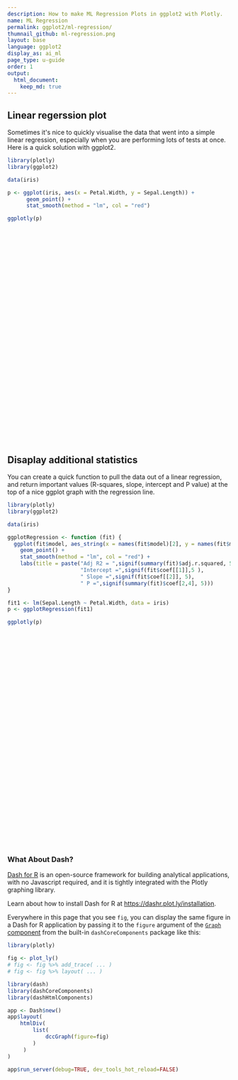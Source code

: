 ```yaml
---
description: How to make ML Regression Plots in ggplot2 with Plotly.
name: ML Regression
permalink: ggplot2/ml-regression/
thumnail_github: ml-regression.png
layout: base
language: ggplot2
display_as: ai_ml
page_type: u-guide
order: 1
output:
  html_document:
    keep_md: true
---
```




## Linear regerssion plot

Sometimes it's nice to quickly visualise the data that went into a simple linear regression, especially when you are performing lots of tests at once. Here is a quick solution with ggplot2.


```r
library(plotly)
library(ggplot2)

data(iris)

p <- ggplot(iris, aes(x = Petal.Width, y = Sepal.Length)) + 
      geom_point() +
      stat_smooth(method = "lm", col = "red")

ggplotly(p)
```

<div id="htmlwidget-eea3b0e902e9437c5df5" style="width:672px;height:480px;" class="plotly html-widget"></div>
<script type="application/json" data-for="htmlwidget-eea3b0e902e9437c5df5">{"x":{"data":[{"x":[0.2,0.2,0.2,0.2,0.2,0.4,0.3,0.2,0.2,0.1,0.2,0.2,0.1,0.1,0.2,0.4,0.4,0.3,0.3,0.3,0.2,0.4,0.2,0.5,0.2,0.2,0.4,0.2,0.2,0.2,0.2,0.4,0.1,0.2,0.2,0.2,0.2,0.1,0.2,0.2,0.3,0.3,0.2,0.6,0.4,0.3,0.2,0.2,0.2,0.2,1.4,1.5,1.5,1.3,1.5,1.3,1.6,1,1.3,1.4,1,1.5,1,1.4,1.3,1.4,1.5,1,1.5,1.1,1.8,1.3,1.5,1.2,1.3,1.4,1.4,1.7,1.5,1,1.1,1,1.2,1.6,1.5,1.6,1.5,1.3,1.3,1.3,1.2,1.4,1.2,1,1.3,1.2,1.3,1.3,1.1,1.3,2.5,1.9,2.1,1.8,2.2,2.1,1.7,1.8,1.8,2.5,2,1.9,2.1,2,2.4,2.3,1.8,2.2,2.3,1.5,2.3,2,2,1.8,2.1,1.8,1.8,1.8,2.1,1.6,1.9,2,2.2,1.5,1.4,2.3,2.4,1.8,1.8,2.1,2.4,2.3,1.9,2.3,2.5,2.3,1.9,2,2.3,1.8],"y":[5.1,4.9,4.7,4.6,5,5.4,4.6,5,4.4,4.9,5.4,4.8,4.8,4.3,5.8,5.7,5.4,5.1,5.7,5.1,5.4,5.1,4.6,5.1,4.8,5,5,5.2,5.2,4.7,4.8,5.4,5.2,5.5,4.9,5,5.5,4.9,4.4,5.1,5,4.5,4.4,5,5.1,4.8,5.1,4.6,5.3,5,7,6.4,6.9,5.5,6.5,5.7,6.3,4.9,6.6,5.2,5,5.9,6,6.1,5.6,6.7,5.6,5.8,6.2,5.6,5.9,6.1,6.3,6.1,6.4,6.6,6.8,6.7,6,5.7,5.5,5.5,5.8,6,5.4,6,6.7,6.3,5.6,5.5,5.5,6.1,5.8,5,5.6,5.7,5.7,6.2,5.1,5.7,6.3,5.8,7.1,6.3,6.5,7.6,4.9,7.3,6.7,7.2,6.5,6.4,6.8,5.7,5.8,6.4,6.5,7.7,7.7,6,6.9,5.6,7.7,6.3,6.7,7.2,6.2,6.1,6.4,7.2,7.4,7.9,6.4,6.3,6.1,7.7,6.3,6.4,6,6.9,6.7,6.9,5.8,6.8,6.7,6.7,6.3,6.5,6.2,5.9],"text":["Petal.Width: 0.2<br />Sepal.Length: 5.1","Petal.Width: 0.2<br />Sepal.Length: 4.9","Petal.Width: 0.2<br />Sepal.Length: 4.7","Petal.Width: 0.2<br />Sepal.Length: 4.6","Petal.Width: 0.2<br />Sepal.Length: 5.0","Petal.Width: 0.4<br />Sepal.Length: 5.4","Petal.Width: 0.3<br />Sepal.Length: 4.6","Petal.Width: 0.2<br />Sepal.Length: 5.0","Petal.Width: 0.2<br />Sepal.Length: 4.4","Petal.Width: 0.1<br />Sepal.Length: 4.9","Petal.Width: 0.2<br />Sepal.Length: 5.4","Petal.Width: 0.2<br />Sepal.Length: 4.8","Petal.Width: 0.1<br />Sepal.Length: 4.8","Petal.Width: 0.1<br />Sepal.Length: 4.3","Petal.Width: 0.2<br />Sepal.Length: 5.8","Petal.Width: 0.4<br />Sepal.Length: 5.7","Petal.Width: 0.4<br />Sepal.Length: 5.4","Petal.Width: 0.3<br />Sepal.Length: 5.1","Petal.Width: 0.3<br />Sepal.Length: 5.7","Petal.Width: 0.3<br />Sepal.Length: 5.1","Petal.Width: 0.2<br />Sepal.Length: 5.4","Petal.Width: 0.4<br />Sepal.Length: 5.1","Petal.Width: 0.2<br />Sepal.Length: 4.6","Petal.Width: 0.5<br />Sepal.Length: 5.1","Petal.Width: 0.2<br />Sepal.Length: 4.8","Petal.Width: 0.2<br />Sepal.Length: 5.0","Petal.Width: 0.4<br />Sepal.Length: 5.0","Petal.Width: 0.2<br />Sepal.Length: 5.2","Petal.Width: 0.2<br />Sepal.Length: 5.2","Petal.Width: 0.2<br />Sepal.Length: 4.7","Petal.Width: 0.2<br />Sepal.Length: 4.8","Petal.Width: 0.4<br />Sepal.Length: 5.4","Petal.Width: 0.1<br />Sepal.Length: 5.2","Petal.Width: 0.2<br />Sepal.Length: 5.5","Petal.Width: 0.2<br />Sepal.Length: 4.9","Petal.Width: 0.2<br />Sepal.Length: 5.0","Petal.Width: 0.2<br />Sepal.Length: 5.5","Petal.Width: 0.1<br />Sepal.Length: 4.9","Petal.Width: 0.2<br />Sepal.Length: 4.4","Petal.Width: 0.2<br />Sepal.Length: 5.1","Petal.Width: 0.3<br />Sepal.Length: 5.0","Petal.Width: 0.3<br />Sepal.Length: 4.5","Petal.Width: 0.2<br />Sepal.Length: 4.4","Petal.Width: 0.6<br />Sepal.Length: 5.0","Petal.Width: 0.4<br />Sepal.Length: 5.1","Petal.Width: 0.3<br />Sepal.Length: 4.8","Petal.Width: 0.2<br />Sepal.Length: 5.1","Petal.Width: 0.2<br />Sepal.Length: 4.6","Petal.Width: 0.2<br />Sepal.Length: 5.3","Petal.Width: 0.2<br />Sepal.Length: 5.0","Petal.Width: 1.4<br />Sepal.Length: 7.0","Petal.Width: 1.5<br />Sepal.Length: 6.4","Petal.Width: 1.5<br />Sepal.Length: 6.9","Petal.Width: 1.3<br />Sepal.Length: 5.5","Petal.Width: 1.5<br />Sepal.Length: 6.5","Petal.Width: 1.3<br />Sepal.Length: 5.7","Petal.Width: 1.6<br />Sepal.Length: 6.3","Petal.Width: 1.0<br />Sepal.Length: 4.9","Petal.Width: 1.3<br />Sepal.Length: 6.6","Petal.Width: 1.4<br />Sepal.Length: 5.2","Petal.Width: 1.0<br />Sepal.Length: 5.0","Petal.Width: 1.5<br />Sepal.Length: 5.9","Petal.Width: 1.0<br />Sepal.Length: 6.0","Petal.Width: 1.4<br />Sepal.Length: 6.1","Petal.Width: 1.3<br />Sepal.Length: 5.6","Petal.Width: 1.4<br />Sepal.Length: 6.7","Petal.Width: 1.5<br />Sepal.Length: 5.6","Petal.Width: 1.0<br />Sepal.Length: 5.8","Petal.Width: 1.5<br />Sepal.Length: 6.2","Petal.Width: 1.1<br />Sepal.Length: 5.6","Petal.Width: 1.8<br />Sepal.Length: 5.9","Petal.Width: 1.3<br />Sepal.Length: 6.1","Petal.Width: 1.5<br />Sepal.Length: 6.3","Petal.Width: 1.2<br />Sepal.Length: 6.1","Petal.Width: 1.3<br />Sepal.Length: 6.4","Petal.Width: 1.4<br />Sepal.Length: 6.6","Petal.Width: 1.4<br />Sepal.Length: 6.8","Petal.Width: 1.7<br />Sepal.Length: 6.7","Petal.Width: 1.5<br />Sepal.Length: 6.0","Petal.Width: 1.0<br />Sepal.Length: 5.7","Petal.Width: 1.1<br />Sepal.Length: 5.5","Petal.Width: 1.0<br />Sepal.Length: 5.5","Petal.Width: 1.2<br />Sepal.Length: 5.8","Petal.Width: 1.6<br />Sepal.Length: 6.0","Petal.Width: 1.5<br />Sepal.Length: 5.4","Petal.Width: 1.6<br />Sepal.Length: 6.0","Petal.Width: 1.5<br />Sepal.Length: 6.7","Petal.Width: 1.3<br />Sepal.Length: 6.3","Petal.Width: 1.3<br />Sepal.Length: 5.6","Petal.Width: 1.3<br />Sepal.Length: 5.5","Petal.Width: 1.2<br />Sepal.Length: 5.5","Petal.Width: 1.4<br />Sepal.Length: 6.1","Petal.Width: 1.2<br />Sepal.Length: 5.8","Petal.Width: 1.0<br />Sepal.Length: 5.0","Petal.Width: 1.3<br />Sepal.Length: 5.6","Petal.Width: 1.2<br />Sepal.Length: 5.7","Petal.Width: 1.3<br />Sepal.Length: 5.7","Petal.Width: 1.3<br />Sepal.Length: 6.2","Petal.Width: 1.1<br />Sepal.Length: 5.1","Petal.Width: 1.3<br />Sepal.Length: 5.7","Petal.Width: 2.5<br />Sepal.Length: 6.3","Petal.Width: 1.9<br />Sepal.Length: 5.8","Petal.Width: 2.1<br />Sepal.Length: 7.1","Petal.Width: 1.8<br />Sepal.Length: 6.3","Petal.Width: 2.2<br />Sepal.Length: 6.5","Petal.Width: 2.1<br />Sepal.Length: 7.6","Petal.Width: 1.7<br />Sepal.Length: 4.9","Petal.Width: 1.8<br />Sepal.Length: 7.3","Petal.Width: 1.8<br />Sepal.Length: 6.7","Petal.Width: 2.5<br />Sepal.Length: 7.2","Petal.Width: 2.0<br />Sepal.Length: 6.5","Petal.Width: 1.9<br />Sepal.Length: 6.4","Petal.Width: 2.1<br />Sepal.Length: 6.8","Petal.Width: 2.0<br />Sepal.Length: 5.7","Petal.Width: 2.4<br />Sepal.Length: 5.8","Petal.Width: 2.3<br />Sepal.Length: 6.4","Petal.Width: 1.8<br />Sepal.Length: 6.5","Petal.Width: 2.2<br />Sepal.Length: 7.7","Petal.Width: 2.3<br />Sepal.Length: 7.7","Petal.Width: 1.5<br />Sepal.Length: 6.0","Petal.Width: 2.3<br />Sepal.Length: 6.9","Petal.Width: 2.0<br />Sepal.Length: 5.6","Petal.Width: 2.0<br />Sepal.Length: 7.7","Petal.Width: 1.8<br />Sepal.Length: 6.3","Petal.Width: 2.1<br />Sepal.Length: 6.7","Petal.Width: 1.8<br />Sepal.Length: 7.2","Petal.Width: 1.8<br />Sepal.Length: 6.2","Petal.Width: 1.8<br />Sepal.Length: 6.1","Petal.Width: 2.1<br />Sepal.Length: 6.4","Petal.Width: 1.6<br />Sepal.Length: 7.2","Petal.Width: 1.9<br />Sepal.Length: 7.4","Petal.Width: 2.0<br />Sepal.Length: 7.9","Petal.Width: 2.2<br />Sepal.Length: 6.4","Petal.Width: 1.5<br />Sepal.Length: 6.3","Petal.Width: 1.4<br />Sepal.Length: 6.1","Petal.Width: 2.3<br />Sepal.Length: 7.7","Petal.Width: 2.4<br />Sepal.Length: 6.3","Petal.Width: 1.8<br />Sepal.Length: 6.4","Petal.Width: 1.8<br />Sepal.Length: 6.0","Petal.Width: 2.1<br />Sepal.Length: 6.9","Petal.Width: 2.4<br />Sepal.Length: 6.7","Petal.Width: 2.3<br />Sepal.Length: 6.9","Petal.Width: 1.9<br />Sepal.Length: 5.8","Petal.Width: 2.3<br />Sepal.Length: 6.8","Petal.Width: 2.5<br />Sepal.Length: 6.7","Petal.Width: 2.3<br />Sepal.Length: 6.7","Petal.Width: 1.9<br />Sepal.Length: 6.3","Petal.Width: 2.0<br />Sepal.Length: 6.5","Petal.Width: 2.3<br />Sepal.Length: 6.2","Petal.Width: 1.8<br />Sepal.Length: 5.9"],"type":"scatter","mode":"markers","marker":{"autocolorscale":false,"color":"rgba(0,0,0,1)","opacity":1,"size":5.66929133858268,"symbol":"circle","line":{"width":1.88976377952756,"color":"rgba(0,0,0,1)"}},"hoveron":"points","showlegend":false,"xaxis":"x","yaxis":"y","hoverinfo":"text","frame":null},{"x":[0.1,0.130379746835443,0.160759493670886,0.191139240506329,0.221518987341772,0.251898734177215,0.282278481012658,0.312658227848101,0.343037974683544,0.373417721518987,0.40379746835443,0.434177215189873,0.464556962025316,0.494936708860759,0.525316455696203,0.555696202531646,0.586075949367089,0.616455696202532,0.646835443037975,0.677215189873418,0.707594936708861,0.737974683544304,0.768354430379747,0.79873417721519,0.829113924050633,0.859493670886076,0.889873417721519,0.920253164556962,0.950632911392405,0.981012658227848,1.01139240506329,1.04177215189873,1.07215189873418,1.10253164556962,1.13291139240506,1.16329113924051,1.19367088607595,1.22405063291139,1.25443037974684,1.28481012658228,1.31518987341772,1.34556962025316,1.37594936708861,1.40632911392405,1.43670886075949,1.46708860759494,1.49746835443038,1.52784810126582,1.55822784810127,1.58860759493671,1.61898734177215,1.6493670886076,1.67974683544304,1.71012658227848,1.74050632911392,1.77088607594937,1.80126582278481,1.83164556962025,1.8620253164557,1.89240506329114,1.92278481012658,1.95316455696203,1.98354430379747,2.01392405063291,2.04430379746835,2.0746835443038,2.10506329113924,2.13544303797468,2.16582278481013,2.19620253164557,2.22658227848101,2.25696202531646,2.2873417721519,2.31772151898734,2.34810126582278,2.37848101265823,2.40886075949367,2.43924050632911,2.46962025316456,2.5],"y":[4.8664874409822,4.89348228413582,4.92047712728943,4.94747197044304,4.97446681359665,5.00146165675026,5.02845649990387,5.05545134305748,5.08244618621109,5.1094410293647,5.13643587251832,5.16343071567193,5.19042555882554,5.21742040197915,5.24441524513276,5.27141008828637,5.29840493143998,5.32539977459359,5.3523946177472,5.37938946090082,5.40638430405443,5.43337914720804,5.46037399036165,5.48736883351526,5.51436367666887,5.54135851982248,5.56835336297609,5.5953482061297,5.62234304928331,5.64933789243693,5.67633273559054,5.70332757874415,5.73032242189776,5.75731726505137,5.78431210820498,5.81130695135859,5.8383017945122,5.86529663766581,5.89229148081942,5.91928632397304,5.94628116712665,5.97327601028026,6.00027085343387,6.02726569658748,6.05426053974109,6.0812553828947,6.10825022604831,6.13524506920192,6.16223991235554,6.18923475550915,6.21622959866276,6.24322444181637,6.27021928496998,6.29721412812359,6.3242089712772,6.35120381443081,6.37819865758442,6.40519350073803,6.43218834389165,6.45918318704526,6.48617803019887,6.51317287335248,6.54016771650609,6.5671625596597,6.59415740281331,6.62115224596692,6.64814708912053,6.67514193227414,6.70213677542776,6.72913161858137,6.75612646173498,6.78312130488859,6.8101161480422,6.83711099119581,6.86410583434942,6.89110067750303,6.91809552065664,6.94509036381026,6.97208520696387,6.99908005011748],"text":["Petal.Width: 0.1000000<br />Sepal.Length: 4.866487","Petal.Width: 0.1303797<br />Sepal.Length: 4.893482","Petal.Width: 0.1607595<br />Sepal.Length: 4.920477","Petal.Width: 0.1911392<br />Sepal.Length: 4.947472","Petal.Width: 0.2215190<br />Sepal.Length: 4.974467","Petal.Width: 0.2518987<br />Sepal.Length: 5.001462","Petal.Width: 0.2822785<br />Sepal.Length: 5.028456","Petal.Width: 0.3126582<br />Sepal.Length: 5.055451","Petal.Width: 0.3430380<br />Sepal.Length: 5.082446","Petal.Width: 0.3734177<br />Sepal.Length: 5.109441","Petal.Width: 0.4037975<br />Sepal.Length: 5.136436","Petal.Width: 0.4341772<br />Sepal.Length: 5.163431","Petal.Width: 0.4645570<br />Sepal.Length: 5.190426","Petal.Width: 0.4949367<br />Sepal.Length: 5.217420","Petal.Width: 0.5253165<br />Sepal.Length: 5.244415","Petal.Width: 0.5556962<br />Sepal.Length: 5.271410","Petal.Width: 0.5860759<br />Sepal.Length: 5.298405","Petal.Width: 0.6164557<br />Sepal.Length: 5.325400","Petal.Width: 0.6468354<br />Sepal.Length: 5.352395","Petal.Width: 0.6772152<br />Sepal.Length: 5.379389","Petal.Width: 0.7075949<br />Sepal.Length: 5.406384","Petal.Width: 0.7379747<br />Sepal.Length: 5.433379","Petal.Width: 0.7683544<br />Sepal.Length: 5.460374","Petal.Width: 0.7987342<br />Sepal.Length: 5.487369","Petal.Width: 0.8291139<br />Sepal.Length: 5.514364","Petal.Width: 0.8594937<br />Sepal.Length: 5.541359","Petal.Width: 0.8898734<br />Sepal.Length: 5.568353","Petal.Width: 0.9202532<br />Sepal.Length: 5.595348","Petal.Width: 0.9506329<br />Sepal.Length: 5.622343","Petal.Width: 0.9810127<br />Sepal.Length: 5.649338","Petal.Width: 1.0113924<br />Sepal.Length: 5.676333","Petal.Width: 1.0417722<br />Sepal.Length: 5.703328","Petal.Width: 1.0721519<br />Sepal.Length: 5.730322","Petal.Width: 1.1025316<br />Sepal.Length: 5.757317","Petal.Width: 1.1329114<br />Sepal.Length: 5.784312","Petal.Width: 1.1632911<br />Sepal.Length: 5.811307","Petal.Width: 1.1936709<br />Sepal.Length: 5.838302","Petal.Width: 1.2240506<br />Sepal.Length: 5.865297","Petal.Width: 1.2544304<br />Sepal.Length: 5.892291","Petal.Width: 1.2848101<br />Sepal.Length: 5.919286","Petal.Width: 1.3151899<br />Sepal.Length: 5.946281","Petal.Width: 1.3455696<br />Sepal.Length: 5.973276","Petal.Width: 1.3759494<br />Sepal.Length: 6.000271","Petal.Width: 1.4063291<br />Sepal.Length: 6.027266","Petal.Width: 1.4367089<br />Sepal.Length: 6.054261","Petal.Width: 1.4670886<br />Sepal.Length: 6.081255","Petal.Width: 1.4974684<br />Sepal.Length: 6.108250","Petal.Width: 1.5278481<br />Sepal.Length: 6.135245","Petal.Width: 1.5582278<br />Sepal.Length: 6.162240","Petal.Width: 1.5886076<br />Sepal.Length: 6.189235","Petal.Width: 1.6189873<br />Sepal.Length: 6.216230","Petal.Width: 1.6493671<br />Sepal.Length: 6.243224","Petal.Width: 1.6797468<br />Sepal.Length: 6.270219","Petal.Width: 1.7101266<br />Sepal.Length: 6.297214","Petal.Width: 1.7405063<br />Sepal.Length: 6.324209","Petal.Width: 1.7708861<br />Sepal.Length: 6.351204","Petal.Width: 1.8012658<br />Sepal.Length: 6.378199","Petal.Width: 1.8316456<br />Sepal.Length: 6.405194","Petal.Width: 1.8620253<br />Sepal.Length: 6.432188","Petal.Width: 1.8924051<br />Sepal.Length: 6.459183","Petal.Width: 1.9227848<br />Sepal.Length: 6.486178","Petal.Width: 1.9531646<br />Sepal.Length: 6.513173","Petal.Width: 1.9835443<br />Sepal.Length: 6.540168","Petal.Width: 2.0139241<br />Sepal.Length: 6.567163","Petal.Width: 2.0443038<br />Sepal.Length: 6.594157","Petal.Width: 2.0746835<br />Sepal.Length: 6.621152","Petal.Width: 2.1050633<br />Sepal.Length: 6.648147","Petal.Width: 2.1354430<br />Sepal.Length: 6.675142","Petal.Width: 2.1658228<br />Sepal.Length: 6.702137","Petal.Width: 2.1962025<br />Sepal.Length: 6.729132","Petal.Width: 2.2265823<br />Sepal.Length: 6.756126","Petal.Width: 2.2569620<br />Sepal.Length: 6.783121","Petal.Width: 2.2873418<br />Sepal.Length: 6.810116","Petal.Width: 2.3177215<br />Sepal.Length: 6.837111","Petal.Width: 2.3481013<br />Sepal.Length: 6.864106","Petal.Width: 2.3784810<br />Sepal.Length: 6.891101","Petal.Width: 2.4088608<br />Sepal.Length: 6.918096","Petal.Width: 2.4392405<br />Sepal.Length: 6.945090","Petal.Width: 2.4696203<br />Sepal.Length: 6.972085","Petal.Width: 2.5000000<br />Sepal.Length: 6.999080"],"type":"scatter","mode":"lines","name":"fitted values","line":{"width":3.77952755905512,"color":"rgba(255,0,0,1)","dash":"solid"},"hoveron":"points","showlegend":false,"xaxis":"x","yaxis":"y","hoverinfo":"text","frame":null},{"x":[0.1,0.130379746835443,0.160759493670886,0.191139240506329,0.221518987341772,0.251898734177215,0.282278481012658,0.312658227848101,0.343037974683544,0.373417721518987,0.40379746835443,0.434177215189873,0.464556962025316,0.494936708860759,0.525316455696203,0.555696202531646,0.586075949367089,0.616455696202532,0.646835443037975,0.677215189873418,0.707594936708861,0.737974683544304,0.768354430379747,0.79873417721519,0.829113924050633,0.859493670886076,0.889873417721519,0.920253164556962,0.950632911392405,0.981012658227848,1.01139240506329,1.04177215189873,1.07215189873418,1.10253164556962,1.13291139240506,1.16329113924051,1.19367088607595,1.22405063291139,1.25443037974684,1.28481012658228,1.31518987341772,1.34556962025316,1.37594936708861,1.40632911392405,1.43670886075949,1.46708860759494,1.49746835443038,1.52784810126582,1.55822784810127,1.58860759493671,1.61898734177215,1.6493670886076,1.67974683544304,1.71012658227848,1.74050632911392,1.77088607594937,1.80126582278481,1.83164556962025,1.8620253164557,1.89240506329114,1.92278481012658,1.95316455696203,1.98354430379747,2.01392405063291,2.04430379746835,2.0746835443038,2.10506329113924,2.13544303797468,2.16582278481013,2.19620253164557,2.22658227848101,2.25696202531646,2.2873417721519,2.31772151898734,2.34810126582278,2.37848101265823,2.40886075949367,2.43924050632911,2.46962025316456,2.5,2.5,2.5,2.46962025316456,2.43924050632911,2.40886075949367,2.37848101265823,2.34810126582278,2.31772151898734,2.2873417721519,2.25696202531646,2.22658227848101,2.19620253164557,2.16582278481013,2.13544303797468,2.10506329113924,2.0746835443038,2.04430379746835,2.01392405063291,1.98354430379747,1.95316455696203,1.92278481012658,1.89240506329114,1.8620253164557,1.83164556962025,1.80126582278481,1.77088607594937,1.74050632911392,1.71012658227848,1.67974683544304,1.6493670886076,1.61898734177215,1.58860759493671,1.55822784810127,1.52784810126582,1.49746835443038,1.46708860759494,1.43670886075949,1.40632911392405,1.37594936708861,1.34556962025316,1.31518987341772,1.28481012658228,1.25443037974684,1.22405063291139,1.19367088607595,1.16329113924051,1.13291139240506,1.10253164556962,1.07215189873418,1.04177215189873,1.01139240506329,0.981012658227848,0.950632911392405,0.920253164556962,0.889873417721519,0.859493670886076,0.829113924050633,0.79873417721519,0.768354430379747,0.737974683544304,0.707594936708861,0.677215189873418,0.646835443037975,0.616455696202532,0.586075949367089,0.555696202531646,0.525316455696203,0.494936708860759,0.464556962025316,0.434177215189873,0.40379746835443,0.373417721518987,0.343037974683544,0.312658227848101,0.282278481012658,0.251898734177215,0.221518987341772,0.191139240506329,0.160759493670886,0.130379746835443,0.1,0.1],"y":[4.73082686839425,4.7603474357993,4.78984401940545,4.81931521464604,4.84875952110913,4.87817533609863,4.90756094794997,4.93691452914803,4.96623412931287,4.99551766814159,5.02476292842094,5.05396754925727,5.083129019707,5.11224467303348,5.14131168186341,5.17032705456872,5.19928763325527,5.22819009379761,5.25703094841438,5.28580655132898,5.31451310809843,5.34314668921212,5.37170324855393,5.40017864727494,5.42856868353025,5.45686912838286,5.48507576796301,5.51318445168995,5.54119114602004,5.56909199279081,5.59688337081069,5.6245619589283,5.65212479844812,5.67956935248444,5.70689355971043,5.73409587999809,5.76117532968063,5.78813150459822,5.81496458968568,5.84167535457679,5.86826513546658,5.89473580421681,5.9210897263382,5.94732970997985,5.9734589483652,5.9994809582256,6.02539951670799,6.05121859900609,6.07694231862574,6.10257487179263,6.12812048708754,6.15358338098746,6.17896771962651,6.20427758678552,6.22951695787968,6.25468967953952,6.27979945426702,6.3048498295857,6.3298441910821,6.35478575874636,6.37967758605102,6.40452256125399,6.42932341046534,6.45408270207509,6.47880285219565,6.50348613082669,6.52813466849945,6.5527504632021,6.5773353874265,6.60189119521044,6.62641952907781,6.65092192680309,6.67539982794622,6.6998545801202,6.72428744496643,6.74869960382345,6.7730921630828,6.79746615923179,6.821822563588,6.8461622867336,6.8461622867336,7.15199781350136,7.12234785033973,7.09271456838872,7.06309887823049,7.03350175118262,7.00392422373242,6.97436740227142,6.94483246813818,6.91532068297409,6.88583339439214,6.85637204195229,6.82693816342901,6.79753340134619,6.76815950974161,6.73881836110715,6.70951195343097,6.68024241724431,6.65101202254684,6.62182318545097,6.59267847434672,6.56358061534416,6.53453249670119,6.50553717189037,6.47659786090183,6.44771794932211,6.41890098467472,6.39015066946166,6.36147085031345,6.33286550264527,6.30433871023797,6.27589463922567,6.24753750608533,6.21927153939776,6.19110093538863,6.16302980756381,6.13506213111698,6.10720168319511,6.07945198052953,6.05181621634371,6.02429719878671,5.99689729336928,5.96961837195317,5.94246177073341,5.91542825934378,5.8885180227191,5.86173065669953,5.8350651776183,5.8085200453474,5.78209319855999,5.75578210037038,5.72958379208304,5.70349495254659,5.67751196056945,5.65163095798918,5.6258479112621,5.60015866980749,5.57455901975557,5.54904473216936,5.52361160520395,5.49825550001042,5.47297237047265,5.44775828708003,5.42260945538958,5.3975222296247,5.37249312200402,5.34751880840211,5.32259613092482,5.29772209794407,5.27289388208658,5.24810881661569,5.22336439058782,5.19865824310932,5.17398815696694,5.14935205185777,5.12474797740189,5.10017410608417,5.07562872624004,5.0511102351734,5.02661713247233,5.00214801357016,4.73082686839425],"text":["Petal.Width: 0.1000000<br />Sepal.Length: 4.866487","Petal.Width: 0.1303797<br />Sepal.Length: 4.893482","Petal.Width: 0.1607595<br />Sepal.Length: 4.920477","Petal.Width: 0.1911392<br />Sepal.Length: 4.947472","Petal.Width: 0.2215190<br />Sepal.Length: 4.974467","Petal.Width: 0.2518987<br />Sepal.Length: 5.001462","Petal.Width: 0.2822785<br />Sepal.Length: 5.028456","Petal.Width: 0.3126582<br />Sepal.Length: 5.055451","Petal.Width: 0.3430380<br />Sepal.Length: 5.082446","Petal.Width: 0.3734177<br />Sepal.Length: 5.109441","Petal.Width: 0.4037975<br />Sepal.Length: 5.136436","Petal.Width: 0.4341772<br />Sepal.Length: 5.163431","Petal.Width: 0.4645570<br />Sepal.Length: 5.190426","Petal.Width: 0.4949367<br />Sepal.Length: 5.217420","Petal.Width: 0.5253165<br />Sepal.Length: 5.244415","Petal.Width: 0.5556962<br />Sepal.Length: 5.271410","Petal.Width: 0.5860759<br />Sepal.Length: 5.298405","Petal.Width: 0.6164557<br />Sepal.Length: 5.325400","Petal.Width: 0.6468354<br />Sepal.Length: 5.352395","Petal.Width: 0.6772152<br />Sepal.Length: 5.379389","Petal.Width: 0.7075949<br />Sepal.Length: 5.406384","Petal.Width: 0.7379747<br />Sepal.Length: 5.433379","Petal.Width: 0.7683544<br />Sepal.Length: 5.460374","Petal.Width: 0.7987342<br />Sepal.Length: 5.487369","Petal.Width: 0.8291139<br />Sepal.Length: 5.514364","Petal.Width: 0.8594937<br />Sepal.Length: 5.541359","Petal.Width: 0.8898734<br />Sepal.Length: 5.568353","Petal.Width: 0.9202532<br />Sepal.Length: 5.595348","Petal.Width: 0.9506329<br />Sepal.Length: 5.622343","Petal.Width: 0.9810127<br />Sepal.Length: 5.649338","Petal.Width: 1.0113924<br />Sepal.Length: 5.676333","Petal.Width: 1.0417722<br />Sepal.Length: 5.703328","Petal.Width: 1.0721519<br />Sepal.Length: 5.730322","Petal.Width: 1.1025316<br />Sepal.Length: 5.757317","Petal.Width: 1.1329114<br />Sepal.Length: 5.784312","Petal.Width: 1.1632911<br />Sepal.Length: 5.811307","Petal.Width: 1.1936709<br />Sepal.Length: 5.838302","Petal.Width: 1.2240506<br />Sepal.Length: 5.865297","Petal.Width: 1.2544304<br />Sepal.Length: 5.892291","Petal.Width: 1.2848101<br />Sepal.Length: 5.919286","Petal.Width: 1.3151899<br />Sepal.Length: 5.946281","Petal.Width: 1.3455696<br />Sepal.Length: 5.973276","Petal.Width: 1.3759494<br />Sepal.Length: 6.000271","Petal.Width: 1.4063291<br />Sepal.Length: 6.027266","Petal.Width: 1.4367089<br />Sepal.Length: 6.054261","Petal.Width: 1.4670886<br />Sepal.Length: 6.081255","Petal.Width: 1.4974684<br />Sepal.Length: 6.108250","Petal.Width: 1.5278481<br />Sepal.Length: 6.135245","Petal.Width: 1.5582278<br />Sepal.Length: 6.162240","Petal.Width: 1.5886076<br />Sepal.Length: 6.189235","Petal.Width: 1.6189873<br />Sepal.Length: 6.216230","Petal.Width: 1.6493671<br />Sepal.Length: 6.243224","Petal.Width: 1.6797468<br />Sepal.Length: 6.270219","Petal.Width: 1.7101266<br />Sepal.Length: 6.297214","Petal.Width: 1.7405063<br />Sepal.Length: 6.324209","Petal.Width: 1.7708861<br />Sepal.Length: 6.351204","Petal.Width: 1.8012658<br />Sepal.Length: 6.378199","Petal.Width: 1.8316456<br />Sepal.Length: 6.405194","Petal.Width: 1.8620253<br />Sepal.Length: 6.432188","Petal.Width: 1.8924051<br />Sepal.Length: 6.459183","Petal.Width: 1.9227848<br />Sepal.Length: 6.486178","Petal.Width: 1.9531646<br />Sepal.Length: 6.513173","Petal.Width: 1.9835443<br />Sepal.Length: 6.540168","Petal.Width: 2.0139241<br />Sepal.Length: 6.567163","Petal.Width: 2.0443038<br />Sepal.Length: 6.594157","Petal.Width: 2.0746835<br />Sepal.Length: 6.621152","Petal.Width: 2.1050633<br />Sepal.Length: 6.648147","Petal.Width: 2.1354430<br />Sepal.Length: 6.675142","Petal.Width: 2.1658228<br />Sepal.Length: 6.702137","Petal.Width: 2.1962025<br />Sepal.Length: 6.729132","Petal.Width: 2.2265823<br />Sepal.Length: 6.756126","Petal.Width: 2.2569620<br />Sepal.Length: 6.783121","Petal.Width: 2.2873418<br />Sepal.Length: 6.810116","Petal.Width: 2.3177215<br />Sepal.Length: 6.837111","Petal.Width: 2.3481013<br />Sepal.Length: 6.864106","Petal.Width: 2.3784810<br />Sepal.Length: 6.891101","Petal.Width: 2.4088608<br />Sepal.Length: 6.918096","Petal.Width: 2.4392405<br />Sepal.Length: 6.945090","Petal.Width: 2.4696203<br />Sepal.Length: 6.972085","Petal.Width: 2.5000000<br />Sepal.Length: 6.999080","Petal.Width: 2.5000000<br />Sepal.Length: 6.999080","Petal.Width: 2.5000000<br />Sepal.Length: 6.999080","Petal.Width: 2.4696203<br />Sepal.Length: 6.972085","Petal.Width: 2.4392405<br />Sepal.Length: 6.945090","Petal.Width: 2.4088608<br />Sepal.Length: 6.918096","Petal.Width: 2.3784810<br />Sepal.Length: 6.891101","Petal.Width: 2.3481013<br />Sepal.Length: 6.864106","Petal.Width: 2.3177215<br />Sepal.Length: 6.837111","Petal.Width: 2.2873418<br />Sepal.Length: 6.810116","Petal.Width: 2.2569620<br />Sepal.Length: 6.783121","Petal.Width: 2.2265823<br />Sepal.Length: 6.756126","Petal.Width: 2.1962025<br />Sepal.Length: 6.729132","Petal.Width: 2.1658228<br />Sepal.Length: 6.702137","Petal.Width: 2.1354430<br />Sepal.Length: 6.675142","Petal.Width: 2.1050633<br />Sepal.Length: 6.648147","Petal.Width: 2.0746835<br />Sepal.Length: 6.621152","Petal.Width: 2.0443038<br />Sepal.Length: 6.594157","Petal.Width: 2.0139241<br />Sepal.Length: 6.567163","Petal.Width: 1.9835443<br />Sepal.Length: 6.540168","Petal.Width: 1.9531646<br />Sepal.Length: 6.513173","Petal.Width: 1.9227848<br />Sepal.Length: 6.486178","Petal.Width: 1.8924051<br />Sepal.Length: 6.459183","Petal.Width: 1.8620253<br />Sepal.Length: 6.432188","Petal.Width: 1.8316456<br />Sepal.Length: 6.405194","Petal.Width: 1.8012658<br />Sepal.Length: 6.378199","Petal.Width: 1.7708861<br />Sepal.Length: 6.351204","Petal.Width: 1.7405063<br />Sepal.Length: 6.324209","Petal.Width: 1.7101266<br />Sepal.Length: 6.297214","Petal.Width: 1.6797468<br />Sepal.Length: 6.270219","Petal.Width: 1.6493671<br />Sepal.Length: 6.243224","Petal.Width: 1.6189873<br />Sepal.Length: 6.216230","Petal.Width: 1.5886076<br />Sepal.Length: 6.189235","Petal.Width: 1.5582278<br />Sepal.Length: 6.162240","Petal.Width: 1.5278481<br />Sepal.Length: 6.135245","Petal.Width: 1.4974684<br />Sepal.Length: 6.108250","Petal.Width: 1.4670886<br />Sepal.Length: 6.081255","Petal.Width: 1.4367089<br />Sepal.Length: 6.054261","Petal.Width: 1.4063291<br />Sepal.Length: 6.027266","Petal.Width: 1.3759494<br />Sepal.Length: 6.000271","Petal.Width: 1.3455696<br />Sepal.Length: 5.973276","Petal.Width: 1.3151899<br />Sepal.Length: 5.946281","Petal.Width: 1.2848101<br />Sepal.Length: 5.919286","Petal.Width: 1.2544304<br />Sepal.Length: 5.892291","Petal.Width: 1.2240506<br />Sepal.Length: 5.865297","Petal.Width: 1.1936709<br />Sepal.Length: 5.838302","Petal.Width: 1.1632911<br />Sepal.Length: 5.811307","Petal.Width: 1.1329114<br />Sepal.Length: 5.784312","Petal.Width: 1.1025316<br />Sepal.Length: 5.757317","Petal.Width: 1.0721519<br />Sepal.Length: 5.730322","Petal.Width: 1.0417722<br />Sepal.Length: 5.703328","Petal.Width: 1.0113924<br />Sepal.Length: 5.676333","Petal.Width: 0.9810127<br />Sepal.Length: 5.649338","Petal.Width: 0.9506329<br />Sepal.Length: 5.622343","Petal.Width: 0.9202532<br />Sepal.Length: 5.595348","Petal.Width: 0.8898734<br />Sepal.Length: 5.568353","Petal.Width: 0.8594937<br />Sepal.Length: 5.541359","Petal.Width: 0.8291139<br />Sepal.Length: 5.514364","Petal.Width: 0.7987342<br />Sepal.Length: 5.487369","Petal.Width: 0.7683544<br />Sepal.Length: 5.460374","Petal.Width: 0.7379747<br />Sepal.Length: 5.433379","Petal.Width: 0.7075949<br />Sepal.Length: 5.406384","Petal.Width: 0.6772152<br />Sepal.Length: 5.379389","Petal.Width: 0.6468354<br />Sepal.Length: 5.352395","Petal.Width: 0.6164557<br />Sepal.Length: 5.325400","Petal.Width: 0.5860759<br />Sepal.Length: 5.298405","Petal.Width: 0.5556962<br />Sepal.Length: 5.271410","Petal.Width: 0.5253165<br />Sepal.Length: 5.244415","Petal.Width: 0.4949367<br />Sepal.Length: 5.217420","Petal.Width: 0.4645570<br />Sepal.Length: 5.190426","Petal.Width: 0.4341772<br />Sepal.Length: 5.163431","Petal.Width: 0.4037975<br />Sepal.Length: 5.136436","Petal.Width: 0.3734177<br />Sepal.Length: 5.109441","Petal.Width: 0.3430380<br />Sepal.Length: 5.082446","Petal.Width: 0.3126582<br />Sepal.Length: 5.055451","Petal.Width: 0.2822785<br />Sepal.Length: 5.028456","Petal.Width: 0.2518987<br />Sepal.Length: 5.001462","Petal.Width: 0.2215190<br />Sepal.Length: 4.974467","Petal.Width: 0.1911392<br />Sepal.Length: 4.947472","Petal.Width: 0.1607595<br />Sepal.Length: 4.920477","Petal.Width: 0.1303797<br />Sepal.Length: 4.893482","Petal.Width: 0.1000000<br />Sepal.Length: 4.866487","Petal.Width: 0.1000000<br />Sepal.Length: 4.866487"],"type":"scatter","mode":"lines","line":{"width":3.77952755905512,"color":"rgba(255,0,0,0.4)","dash":"solid"},"fill":"toself","fillcolor":"rgba(153,153,153,0.4)","hoveron":"points","hoverinfo":"x+y","showlegend":false,"xaxis":"x","yaxis":"y","frame":null}],"layout":{"margin":{"t":26.2283105022831,"r":7.30593607305936,"b":40.1826484018265,"l":31.4155251141553},"plot_bgcolor":"rgba(235,235,235,1)","paper_bgcolor":"rgba(255,255,255,1)","font":{"color":"rgba(0,0,0,1)","family":"","size":14.6118721461187},"xaxis":{"domain":[0,1],"automargin":true,"type":"linear","autorange":false,"range":[-0.02,2.62],"tickmode":"array","ticktext":["0.0","0.5","1.0","1.5","2.0","2.5"],"tickvals":[0,0.5,1,1.5,2,2.5],"categoryorder":"array","categoryarray":["0.0","0.5","1.0","1.5","2.0","2.5"],"nticks":null,"ticks":"outside","tickcolor":"rgba(51,51,51,1)","ticklen":3.65296803652968,"tickwidth":0.66417600664176,"showticklabels":true,"tickfont":{"color":"rgba(77,77,77,1)","family":"","size":11.689497716895},"tickangle":-0,"showline":false,"linecolor":null,"linewidth":0,"showgrid":true,"gridcolor":"rgba(255,255,255,1)","gridwidth":0.66417600664176,"zeroline":false,"anchor":"y","title":{"text":"Petal.Width","font":{"color":"rgba(0,0,0,1)","family":"","size":14.6118721461187}},"hoverformat":".2f"},"yaxis":{"domain":[0,1],"automargin":true,"type":"linear","autorange":false,"range":[4.12,8.08],"tickmode":"array","ticktext":["5","6","7","8"],"tickvals":[5,6,7,8],"categoryorder":"array","categoryarray":["5","6","7","8"],"nticks":null,"ticks":"outside","tickcolor":"rgba(51,51,51,1)","ticklen":3.65296803652968,"tickwidth":0.66417600664176,"showticklabels":true,"tickfont":{"color":"rgba(77,77,77,1)","family":"","size":11.689497716895},"tickangle":-0,"showline":false,"linecolor":null,"linewidth":0,"showgrid":true,"gridcolor":"rgba(255,255,255,1)","gridwidth":0.66417600664176,"zeroline":false,"anchor":"x","title":{"text":"Sepal.Length","font":{"color":"rgba(0,0,0,1)","family":"","size":14.6118721461187}},"hoverformat":".2f"},"shapes":[{"type":"rect","fillcolor":null,"line":{"color":null,"width":0,"linetype":[]},"yref":"paper","xref":"paper","x0":0,"x1":1,"y0":0,"y1":1}],"showlegend":false,"legend":{"bgcolor":"rgba(255,255,255,1)","bordercolor":"transparent","borderwidth":1.88976377952756,"font":{"color":"rgba(0,0,0,1)","family":"","size":11.689497716895}},"hovermode":"closest","barmode":"relative"},"config":{"doubleClick":"reset","modeBarButtonsToAdd":["hoverclosest","hovercompare"],"showSendToCloud":false},"source":"A","attrs":{"3fcf1cd9c9ce":{"x":{},"y":{},"type":"scatter"},"3fcf13afc81e":{"x":{},"y":{}}},"cur_data":"3fcf1cd9c9ce","visdat":{"3fcf1cd9c9ce":["function (y) ","x"],"3fcf13afc81e":["function (y) ","x"]},"highlight":{"on":"plotly_click","persistent":false,"dynamic":false,"selectize":false,"opacityDim":0.2,"selected":{"opacity":1},"debounce":0},"shinyEvents":["plotly_hover","plotly_click","plotly_selected","plotly_relayout","plotly_brushed","plotly_brushing","plotly_clickannotation","plotly_doubleclick","plotly_deselect","plotly_afterplot","plotly_sunburstclick"],"base_url":"https://plot.ly"},"evals":[],"jsHooks":[]}</script>




## Disaplay additional statistics

You can create a quick function to pull the data out of a linear regression, and return important values (R-squares, slope, intercept and P value) at the top of a nice ggplot graph with the regression line.



```r
library(plotly)
library(ggplot2)

data(iris)

ggplotRegression <- function (fit) {
  ggplot(fit$model, aes_string(x = names(fit$model)[2], y = names(fit$model)[1])) + 
    geom_point() +
    stat_smooth(method = "lm", col = "red") +
    labs(title = paste("Adj R2 = ",signif(summary(fit)$adj.r.squared, 5),
                       "Intercept =",signif(fit$coef[[1]],5 ),
                       " Slope =",signif(fit$coef[[2]], 5),
                       " P =",signif(summary(fit)$coef[2,4], 5)))
}

fit1 <- lm(Sepal.Length ~ Petal.Width, data = iris)
p <- ggplotRegression(fit1)

ggplotly(p)
```

<div id="htmlwidget-c2123f63fa96311bbc7f" style="width:672px;height:480px;" class="plotly html-widget"></div>
<script type="application/json" data-for="htmlwidget-c2123f63fa96311bbc7f">{"x":{"data":[{"x":[0.2,0.2,0.2,0.2,0.2,0.4,0.3,0.2,0.2,0.1,0.2,0.2,0.1,0.1,0.2,0.4,0.4,0.3,0.3,0.3,0.2,0.4,0.2,0.5,0.2,0.2,0.4,0.2,0.2,0.2,0.2,0.4,0.1,0.2,0.2,0.2,0.2,0.1,0.2,0.2,0.3,0.3,0.2,0.6,0.4,0.3,0.2,0.2,0.2,0.2,1.4,1.5,1.5,1.3,1.5,1.3,1.6,1,1.3,1.4,1,1.5,1,1.4,1.3,1.4,1.5,1,1.5,1.1,1.8,1.3,1.5,1.2,1.3,1.4,1.4,1.7,1.5,1,1.1,1,1.2,1.6,1.5,1.6,1.5,1.3,1.3,1.3,1.2,1.4,1.2,1,1.3,1.2,1.3,1.3,1.1,1.3,2.5,1.9,2.1,1.8,2.2,2.1,1.7,1.8,1.8,2.5,2,1.9,2.1,2,2.4,2.3,1.8,2.2,2.3,1.5,2.3,2,2,1.8,2.1,1.8,1.8,1.8,2.1,1.6,1.9,2,2.2,1.5,1.4,2.3,2.4,1.8,1.8,2.1,2.4,2.3,1.9,2.3,2.5,2.3,1.9,2,2.3,1.8],"y":[5.1,4.9,4.7,4.6,5,5.4,4.6,5,4.4,4.9,5.4,4.8,4.8,4.3,5.8,5.7,5.4,5.1,5.7,5.1,5.4,5.1,4.6,5.1,4.8,5,5,5.2,5.2,4.7,4.8,5.4,5.2,5.5,4.9,5,5.5,4.9,4.4,5.1,5,4.5,4.4,5,5.1,4.8,5.1,4.6,5.3,5,7,6.4,6.9,5.5,6.5,5.7,6.3,4.9,6.6,5.2,5,5.9,6,6.1,5.6,6.7,5.6,5.8,6.2,5.6,5.9,6.1,6.3,6.1,6.4,6.6,6.8,6.7,6,5.7,5.5,5.5,5.8,6,5.4,6,6.7,6.3,5.6,5.5,5.5,6.1,5.8,5,5.6,5.7,5.7,6.2,5.1,5.7,6.3,5.8,7.1,6.3,6.5,7.6,4.9,7.3,6.7,7.2,6.5,6.4,6.8,5.7,5.8,6.4,6.5,7.7,7.7,6,6.9,5.6,7.7,6.3,6.7,7.2,6.2,6.1,6.4,7.2,7.4,7.9,6.4,6.3,6.1,7.7,6.3,6.4,6,6.9,6.7,6.9,5.8,6.8,6.7,6.7,6.3,6.5,6.2,5.9],"text":["Petal.Width: 0.2<br />Sepal.Length: 5.1","Petal.Width: 0.2<br />Sepal.Length: 4.9","Petal.Width: 0.2<br />Sepal.Length: 4.7","Petal.Width: 0.2<br />Sepal.Length: 4.6","Petal.Width: 0.2<br />Sepal.Length: 5.0","Petal.Width: 0.4<br />Sepal.Length: 5.4","Petal.Width: 0.3<br />Sepal.Length: 4.6","Petal.Width: 0.2<br />Sepal.Length: 5.0","Petal.Width: 0.2<br />Sepal.Length: 4.4","Petal.Width: 0.1<br />Sepal.Length: 4.9","Petal.Width: 0.2<br />Sepal.Length: 5.4","Petal.Width: 0.2<br />Sepal.Length: 4.8","Petal.Width: 0.1<br />Sepal.Length: 4.8","Petal.Width: 0.1<br />Sepal.Length: 4.3","Petal.Width: 0.2<br />Sepal.Length: 5.8","Petal.Width: 0.4<br />Sepal.Length: 5.7","Petal.Width: 0.4<br />Sepal.Length: 5.4","Petal.Width: 0.3<br />Sepal.Length: 5.1","Petal.Width: 0.3<br />Sepal.Length: 5.7","Petal.Width: 0.3<br />Sepal.Length: 5.1","Petal.Width: 0.2<br />Sepal.Length: 5.4","Petal.Width: 0.4<br />Sepal.Length: 5.1","Petal.Width: 0.2<br />Sepal.Length: 4.6","Petal.Width: 0.5<br />Sepal.Length: 5.1","Petal.Width: 0.2<br />Sepal.Length: 4.8","Petal.Width: 0.2<br />Sepal.Length: 5.0","Petal.Width: 0.4<br />Sepal.Length: 5.0","Petal.Width: 0.2<br />Sepal.Length: 5.2","Petal.Width: 0.2<br />Sepal.Length: 5.2","Petal.Width: 0.2<br />Sepal.Length: 4.7","Petal.Width: 0.2<br />Sepal.Length: 4.8","Petal.Width: 0.4<br />Sepal.Length: 5.4","Petal.Width: 0.1<br />Sepal.Length: 5.2","Petal.Width: 0.2<br />Sepal.Length: 5.5","Petal.Width: 0.2<br />Sepal.Length: 4.9","Petal.Width: 0.2<br />Sepal.Length: 5.0","Petal.Width: 0.2<br />Sepal.Length: 5.5","Petal.Width: 0.1<br />Sepal.Length: 4.9","Petal.Width: 0.2<br />Sepal.Length: 4.4","Petal.Width: 0.2<br />Sepal.Length: 5.1","Petal.Width: 0.3<br />Sepal.Length: 5.0","Petal.Width: 0.3<br />Sepal.Length: 4.5","Petal.Width: 0.2<br />Sepal.Length: 4.4","Petal.Width: 0.6<br />Sepal.Length: 5.0","Petal.Width: 0.4<br />Sepal.Length: 5.1","Petal.Width: 0.3<br />Sepal.Length: 4.8","Petal.Width: 0.2<br />Sepal.Length: 5.1","Petal.Width: 0.2<br />Sepal.Length: 4.6","Petal.Width: 0.2<br />Sepal.Length: 5.3","Petal.Width: 0.2<br />Sepal.Length: 5.0","Petal.Width: 1.4<br />Sepal.Length: 7.0","Petal.Width: 1.5<br />Sepal.Length: 6.4","Petal.Width: 1.5<br />Sepal.Length: 6.9","Petal.Width: 1.3<br />Sepal.Length: 5.5","Petal.Width: 1.5<br />Sepal.Length: 6.5","Petal.Width: 1.3<br />Sepal.Length: 5.7","Petal.Width: 1.6<br />Sepal.Length: 6.3","Petal.Width: 1.0<br />Sepal.Length: 4.9","Petal.Width: 1.3<br />Sepal.Length: 6.6","Petal.Width: 1.4<br />Sepal.Length: 5.2","Petal.Width: 1.0<br />Sepal.Length: 5.0","Petal.Width: 1.5<br />Sepal.Length: 5.9","Petal.Width: 1.0<br />Sepal.Length: 6.0","Petal.Width: 1.4<br />Sepal.Length: 6.1","Petal.Width: 1.3<br />Sepal.Length: 5.6","Petal.Width: 1.4<br />Sepal.Length: 6.7","Petal.Width: 1.5<br />Sepal.Length: 5.6","Petal.Width: 1.0<br />Sepal.Length: 5.8","Petal.Width: 1.5<br />Sepal.Length: 6.2","Petal.Width: 1.1<br />Sepal.Length: 5.6","Petal.Width: 1.8<br />Sepal.Length: 5.9","Petal.Width: 1.3<br />Sepal.Length: 6.1","Petal.Width: 1.5<br />Sepal.Length: 6.3","Petal.Width: 1.2<br />Sepal.Length: 6.1","Petal.Width: 1.3<br />Sepal.Length: 6.4","Petal.Width: 1.4<br />Sepal.Length: 6.6","Petal.Width: 1.4<br />Sepal.Length: 6.8","Petal.Width: 1.7<br />Sepal.Length: 6.7","Petal.Width: 1.5<br />Sepal.Length: 6.0","Petal.Width: 1.0<br />Sepal.Length: 5.7","Petal.Width: 1.1<br />Sepal.Length: 5.5","Petal.Width: 1.0<br />Sepal.Length: 5.5","Petal.Width: 1.2<br />Sepal.Length: 5.8","Petal.Width: 1.6<br />Sepal.Length: 6.0","Petal.Width: 1.5<br />Sepal.Length: 5.4","Petal.Width: 1.6<br />Sepal.Length: 6.0","Petal.Width: 1.5<br />Sepal.Length: 6.7","Petal.Width: 1.3<br />Sepal.Length: 6.3","Petal.Width: 1.3<br />Sepal.Length: 5.6","Petal.Width: 1.3<br />Sepal.Length: 5.5","Petal.Width: 1.2<br />Sepal.Length: 5.5","Petal.Width: 1.4<br />Sepal.Length: 6.1","Petal.Width: 1.2<br />Sepal.Length: 5.8","Petal.Width: 1.0<br />Sepal.Length: 5.0","Petal.Width: 1.3<br />Sepal.Length: 5.6","Petal.Width: 1.2<br />Sepal.Length: 5.7","Petal.Width: 1.3<br />Sepal.Length: 5.7","Petal.Width: 1.3<br />Sepal.Length: 6.2","Petal.Width: 1.1<br />Sepal.Length: 5.1","Petal.Width: 1.3<br />Sepal.Length: 5.7","Petal.Width: 2.5<br />Sepal.Length: 6.3","Petal.Width: 1.9<br />Sepal.Length: 5.8","Petal.Width: 2.1<br />Sepal.Length: 7.1","Petal.Width: 1.8<br />Sepal.Length: 6.3","Petal.Width: 2.2<br />Sepal.Length: 6.5","Petal.Width: 2.1<br />Sepal.Length: 7.6","Petal.Width: 1.7<br />Sepal.Length: 4.9","Petal.Width: 1.8<br />Sepal.Length: 7.3","Petal.Width: 1.8<br />Sepal.Length: 6.7","Petal.Width: 2.5<br />Sepal.Length: 7.2","Petal.Width: 2.0<br />Sepal.Length: 6.5","Petal.Width: 1.9<br />Sepal.Length: 6.4","Petal.Width: 2.1<br />Sepal.Length: 6.8","Petal.Width: 2.0<br />Sepal.Length: 5.7","Petal.Width: 2.4<br />Sepal.Length: 5.8","Petal.Width: 2.3<br />Sepal.Length: 6.4","Petal.Width: 1.8<br />Sepal.Length: 6.5","Petal.Width: 2.2<br />Sepal.Length: 7.7","Petal.Width: 2.3<br />Sepal.Length: 7.7","Petal.Width: 1.5<br />Sepal.Length: 6.0","Petal.Width: 2.3<br />Sepal.Length: 6.9","Petal.Width: 2.0<br />Sepal.Length: 5.6","Petal.Width: 2.0<br />Sepal.Length: 7.7","Petal.Width: 1.8<br />Sepal.Length: 6.3","Petal.Width: 2.1<br />Sepal.Length: 6.7","Petal.Width: 1.8<br />Sepal.Length: 7.2","Petal.Width: 1.8<br />Sepal.Length: 6.2","Petal.Width: 1.8<br />Sepal.Length: 6.1","Petal.Width: 2.1<br />Sepal.Length: 6.4","Petal.Width: 1.6<br />Sepal.Length: 7.2","Petal.Width: 1.9<br />Sepal.Length: 7.4","Petal.Width: 2.0<br />Sepal.Length: 7.9","Petal.Width: 2.2<br />Sepal.Length: 6.4","Petal.Width: 1.5<br />Sepal.Length: 6.3","Petal.Width: 1.4<br />Sepal.Length: 6.1","Petal.Width: 2.3<br />Sepal.Length: 7.7","Petal.Width: 2.4<br />Sepal.Length: 6.3","Petal.Width: 1.8<br />Sepal.Length: 6.4","Petal.Width: 1.8<br />Sepal.Length: 6.0","Petal.Width: 2.1<br />Sepal.Length: 6.9","Petal.Width: 2.4<br />Sepal.Length: 6.7","Petal.Width: 2.3<br />Sepal.Length: 6.9","Petal.Width: 1.9<br />Sepal.Length: 5.8","Petal.Width: 2.3<br />Sepal.Length: 6.8","Petal.Width: 2.5<br />Sepal.Length: 6.7","Petal.Width: 2.3<br />Sepal.Length: 6.7","Petal.Width: 1.9<br />Sepal.Length: 6.3","Petal.Width: 2.0<br />Sepal.Length: 6.5","Petal.Width: 2.3<br />Sepal.Length: 6.2","Petal.Width: 1.8<br />Sepal.Length: 5.9"],"type":"scatter","mode":"markers","marker":{"autocolorscale":false,"color":"rgba(0,0,0,1)","opacity":1,"size":5.66929133858268,"symbol":"circle","line":{"width":1.88976377952756,"color":"rgba(0,0,0,1)"}},"hoveron":"points","showlegend":false,"xaxis":"x","yaxis":"y","hoverinfo":"text","frame":null},{"x":[0.1,0.130379746835443,0.160759493670886,0.191139240506329,0.221518987341772,0.251898734177215,0.282278481012658,0.312658227848101,0.343037974683544,0.373417721518987,0.40379746835443,0.434177215189873,0.464556962025316,0.494936708860759,0.525316455696203,0.555696202531646,0.586075949367089,0.616455696202532,0.646835443037975,0.677215189873418,0.707594936708861,0.737974683544304,0.768354430379747,0.79873417721519,0.829113924050633,0.859493670886076,0.889873417721519,0.920253164556962,0.950632911392405,0.981012658227848,1.01139240506329,1.04177215189873,1.07215189873418,1.10253164556962,1.13291139240506,1.16329113924051,1.19367088607595,1.22405063291139,1.25443037974684,1.28481012658228,1.31518987341772,1.34556962025316,1.37594936708861,1.40632911392405,1.43670886075949,1.46708860759494,1.49746835443038,1.52784810126582,1.55822784810127,1.58860759493671,1.61898734177215,1.6493670886076,1.67974683544304,1.71012658227848,1.74050632911392,1.77088607594937,1.80126582278481,1.83164556962025,1.8620253164557,1.89240506329114,1.92278481012658,1.95316455696203,1.98354430379747,2.01392405063291,2.04430379746835,2.0746835443038,2.10506329113924,2.13544303797468,2.16582278481013,2.19620253164557,2.22658227848101,2.25696202531646,2.2873417721519,2.31772151898734,2.34810126582278,2.37848101265823,2.40886075949367,2.43924050632911,2.46962025316456,2.5],"y":[4.8664874409822,4.89348228413582,4.92047712728943,4.94747197044304,4.97446681359665,5.00146165675026,5.02845649990387,5.05545134305748,5.08244618621109,5.1094410293647,5.13643587251832,5.16343071567193,5.19042555882554,5.21742040197915,5.24441524513276,5.27141008828637,5.29840493143998,5.32539977459359,5.3523946177472,5.37938946090082,5.40638430405443,5.43337914720804,5.46037399036165,5.48736883351526,5.51436367666887,5.54135851982248,5.56835336297609,5.5953482061297,5.62234304928331,5.64933789243693,5.67633273559054,5.70332757874415,5.73032242189776,5.75731726505137,5.78431210820498,5.81130695135859,5.8383017945122,5.86529663766581,5.89229148081942,5.91928632397304,5.94628116712665,5.97327601028026,6.00027085343387,6.02726569658748,6.05426053974109,6.0812553828947,6.10825022604831,6.13524506920192,6.16223991235554,6.18923475550915,6.21622959866276,6.24322444181637,6.27021928496998,6.29721412812359,6.3242089712772,6.35120381443081,6.37819865758442,6.40519350073803,6.43218834389165,6.45918318704526,6.48617803019887,6.51317287335248,6.54016771650609,6.5671625596597,6.59415740281331,6.62115224596692,6.64814708912053,6.67514193227414,6.70213677542776,6.72913161858137,6.75612646173498,6.78312130488859,6.8101161480422,6.83711099119581,6.86410583434942,6.89110067750303,6.91809552065664,6.94509036381026,6.97208520696387,6.99908005011748],"text":["Petal.Width: 0.1000000<br />Sepal.Length: 4.866487","Petal.Width: 0.1303797<br />Sepal.Length: 4.893482","Petal.Width: 0.1607595<br />Sepal.Length: 4.920477","Petal.Width: 0.1911392<br />Sepal.Length: 4.947472","Petal.Width: 0.2215190<br />Sepal.Length: 4.974467","Petal.Width: 0.2518987<br />Sepal.Length: 5.001462","Petal.Width: 0.2822785<br />Sepal.Length: 5.028456","Petal.Width: 0.3126582<br />Sepal.Length: 5.055451","Petal.Width: 0.3430380<br />Sepal.Length: 5.082446","Petal.Width: 0.3734177<br />Sepal.Length: 5.109441","Petal.Width: 0.4037975<br />Sepal.Length: 5.136436","Petal.Width: 0.4341772<br />Sepal.Length: 5.163431","Petal.Width: 0.4645570<br />Sepal.Length: 5.190426","Petal.Width: 0.4949367<br />Sepal.Length: 5.217420","Petal.Width: 0.5253165<br />Sepal.Length: 5.244415","Petal.Width: 0.5556962<br />Sepal.Length: 5.271410","Petal.Width: 0.5860759<br />Sepal.Length: 5.298405","Petal.Width: 0.6164557<br />Sepal.Length: 5.325400","Petal.Width: 0.6468354<br />Sepal.Length: 5.352395","Petal.Width: 0.6772152<br />Sepal.Length: 5.379389","Petal.Width: 0.7075949<br />Sepal.Length: 5.406384","Petal.Width: 0.7379747<br />Sepal.Length: 5.433379","Petal.Width: 0.7683544<br />Sepal.Length: 5.460374","Petal.Width: 0.7987342<br />Sepal.Length: 5.487369","Petal.Width: 0.8291139<br />Sepal.Length: 5.514364","Petal.Width: 0.8594937<br />Sepal.Length: 5.541359","Petal.Width: 0.8898734<br />Sepal.Length: 5.568353","Petal.Width: 0.9202532<br />Sepal.Length: 5.595348","Petal.Width: 0.9506329<br />Sepal.Length: 5.622343","Petal.Width: 0.9810127<br />Sepal.Length: 5.649338","Petal.Width: 1.0113924<br />Sepal.Length: 5.676333","Petal.Width: 1.0417722<br />Sepal.Length: 5.703328","Petal.Width: 1.0721519<br />Sepal.Length: 5.730322","Petal.Width: 1.1025316<br />Sepal.Length: 5.757317","Petal.Width: 1.1329114<br />Sepal.Length: 5.784312","Petal.Width: 1.1632911<br />Sepal.Length: 5.811307","Petal.Width: 1.1936709<br />Sepal.Length: 5.838302","Petal.Width: 1.2240506<br />Sepal.Length: 5.865297","Petal.Width: 1.2544304<br />Sepal.Length: 5.892291","Petal.Width: 1.2848101<br />Sepal.Length: 5.919286","Petal.Width: 1.3151899<br />Sepal.Length: 5.946281","Petal.Width: 1.3455696<br />Sepal.Length: 5.973276","Petal.Width: 1.3759494<br />Sepal.Length: 6.000271","Petal.Width: 1.4063291<br />Sepal.Length: 6.027266","Petal.Width: 1.4367089<br />Sepal.Length: 6.054261","Petal.Width: 1.4670886<br />Sepal.Length: 6.081255","Petal.Width: 1.4974684<br />Sepal.Length: 6.108250","Petal.Width: 1.5278481<br />Sepal.Length: 6.135245","Petal.Width: 1.5582278<br />Sepal.Length: 6.162240","Petal.Width: 1.5886076<br />Sepal.Length: 6.189235","Petal.Width: 1.6189873<br />Sepal.Length: 6.216230","Petal.Width: 1.6493671<br />Sepal.Length: 6.243224","Petal.Width: 1.6797468<br />Sepal.Length: 6.270219","Petal.Width: 1.7101266<br />Sepal.Length: 6.297214","Petal.Width: 1.7405063<br />Sepal.Length: 6.324209","Petal.Width: 1.7708861<br />Sepal.Length: 6.351204","Petal.Width: 1.8012658<br />Sepal.Length: 6.378199","Petal.Width: 1.8316456<br />Sepal.Length: 6.405194","Petal.Width: 1.8620253<br />Sepal.Length: 6.432188","Petal.Width: 1.8924051<br />Sepal.Length: 6.459183","Petal.Width: 1.9227848<br />Sepal.Length: 6.486178","Petal.Width: 1.9531646<br />Sepal.Length: 6.513173","Petal.Width: 1.9835443<br />Sepal.Length: 6.540168","Petal.Width: 2.0139241<br />Sepal.Length: 6.567163","Petal.Width: 2.0443038<br />Sepal.Length: 6.594157","Petal.Width: 2.0746835<br />Sepal.Length: 6.621152","Petal.Width: 2.1050633<br />Sepal.Length: 6.648147","Petal.Width: 2.1354430<br />Sepal.Length: 6.675142","Petal.Width: 2.1658228<br />Sepal.Length: 6.702137","Petal.Width: 2.1962025<br />Sepal.Length: 6.729132","Petal.Width: 2.2265823<br />Sepal.Length: 6.756126","Petal.Width: 2.2569620<br />Sepal.Length: 6.783121","Petal.Width: 2.2873418<br />Sepal.Length: 6.810116","Petal.Width: 2.3177215<br />Sepal.Length: 6.837111","Petal.Width: 2.3481013<br />Sepal.Length: 6.864106","Petal.Width: 2.3784810<br />Sepal.Length: 6.891101","Petal.Width: 2.4088608<br />Sepal.Length: 6.918096","Petal.Width: 2.4392405<br />Sepal.Length: 6.945090","Petal.Width: 2.4696203<br />Sepal.Length: 6.972085","Petal.Width: 2.5000000<br />Sepal.Length: 6.999080"],"type":"scatter","mode":"lines","name":"fitted values","line":{"width":3.77952755905512,"color":"rgba(255,0,0,1)","dash":"solid"},"hoveron":"points","showlegend":false,"xaxis":"x","yaxis":"y","hoverinfo":"text","frame":null},{"x":[0.1,0.130379746835443,0.160759493670886,0.191139240506329,0.221518987341772,0.251898734177215,0.282278481012658,0.312658227848101,0.343037974683544,0.373417721518987,0.40379746835443,0.434177215189873,0.464556962025316,0.494936708860759,0.525316455696203,0.555696202531646,0.586075949367089,0.616455696202532,0.646835443037975,0.677215189873418,0.707594936708861,0.737974683544304,0.768354430379747,0.79873417721519,0.829113924050633,0.859493670886076,0.889873417721519,0.920253164556962,0.950632911392405,0.981012658227848,1.01139240506329,1.04177215189873,1.07215189873418,1.10253164556962,1.13291139240506,1.16329113924051,1.19367088607595,1.22405063291139,1.25443037974684,1.28481012658228,1.31518987341772,1.34556962025316,1.37594936708861,1.40632911392405,1.43670886075949,1.46708860759494,1.49746835443038,1.52784810126582,1.55822784810127,1.58860759493671,1.61898734177215,1.6493670886076,1.67974683544304,1.71012658227848,1.74050632911392,1.77088607594937,1.80126582278481,1.83164556962025,1.8620253164557,1.89240506329114,1.92278481012658,1.95316455696203,1.98354430379747,2.01392405063291,2.04430379746835,2.0746835443038,2.10506329113924,2.13544303797468,2.16582278481013,2.19620253164557,2.22658227848101,2.25696202531646,2.2873417721519,2.31772151898734,2.34810126582278,2.37848101265823,2.40886075949367,2.43924050632911,2.46962025316456,2.5,2.5,2.5,2.46962025316456,2.43924050632911,2.40886075949367,2.37848101265823,2.34810126582278,2.31772151898734,2.2873417721519,2.25696202531646,2.22658227848101,2.19620253164557,2.16582278481013,2.13544303797468,2.10506329113924,2.0746835443038,2.04430379746835,2.01392405063291,1.98354430379747,1.95316455696203,1.92278481012658,1.89240506329114,1.8620253164557,1.83164556962025,1.80126582278481,1.77088607594937,1.74050632911392,1.71012658227848,1.67974683544304,1.6493670886076,1.61898734177215,1.58860759493671,1.55822784810127,1.52784810126582,1.49746835443038,1.46708860759494,1.43670886075949,1.40632911392405,1.37594936708861,1.34556962025316,1.31518987341772,1.28481012658228,1.25443037974684,1.22405063291139,1.19367088607595,1.16329113924051,1.13291139240506,1.10253164556962,1.07215189873418,1.04177215189873,1.01139240506329,0.981012658227848,0.950632911392405,0.920253164556962,0.889873417721519,0.859493670886076,0.829113924050633,0.79873417721519,0.768354430379747,0.737974683544304,0.707594936708861,0.677215189873418,0.646835443037975,0.616455696202532,0.586075949367089,0.555696202531646,0.525316455696203,0.494936708860759,0.464556962025316,0.434177215189873,0.40379746835443,0.373417721518987,0.343037974683544,0.312658227848101,0.282278481012658,0.251898734177215,0.221518987341772,0.191139240506329,0.160759493670886,0.130379746835443,0.1,0.1],"y":[4.73082686839425,4.7603474357993,4.78984401940545,4.81931521464604,4.84875952110913,4.87817533609863,4.90756094794997,4.93691452914803,4.96623412931287,4.99551766814159,5.02476292842094,5.05396754925727,5.083129019707,5.11224467303348,5.14131168186341,5.17032705456872,5.19928763325527,5.22819009379761,5.25703094841438,5.28580655132898,5.31451310809843,5.34314668921212,5.37170324855393,5.40017864727494,5.42856868353025,5.45686912838286,5.48507576796301,5.51318445168995,5.54119114602004,5.56909199279081,5.59688337081069,5.6245619589283,5.65212479844812,5.67956935248444,5.70689355971043,5.73409587999809,5.76117532968063,5.78813150459822,5.81496458968568,5.84167535457679,5.86826513546658,5.89473580421681,5.9210897263382,5.94732970997985,5.9734589483652,5.9994809582256,6.02539951670799,6.05121859900609,6.07694231862574,6.10257487179263,6.12812048708754,6.15358338098746,6.17896771962651,6.20427758678552,6.22951695787968,6.25468967953952,6.27979945426702,6.3048498295857,6.3298441910821,6.35478575874636,6.37967758605102,6.40452256125399,6.42932341046534,6.45408270207509,6.47880285219565,6.50348613082669,6.52813466849945,6.5527504632021,6.5773353874265,6.60189119521044,6.62641952907781,6.65092192680309,6.67539982794622,6.6998545801202,6.72428744496643,6.74869960382345,6.7730921630828,6.79746615923179,6.821822563588,6.8461622867336,6.8461622867336,7.15199781350136,7.12234785033973,7.09271456838872,7.06309887823049,7.03350175118262,7.00392422373242,6.97436740227142,6.94483246813818,6.91532068297409,6.88583339439214,6.85637204195229,6.82693816342901,6.79753340134619,6.76815950974161,6.73881836110715,6.70951195343097,6.68024241724431,6.65101202254684,6.62182318545097,6.59267847434672,6.56358061534416,6.53453249670119,6.50553717189037,6.47659786090183,6.44771794932211,6.41890098467472,6.39015066946166,6.36147085031345,6.33286550264527,6.30433871023797,6.27589463922567,6.24753750608533,6.21927153939776,6.19110093538863,6.16302980756381,6.13506213111698,6.10720168319511,6.07945198052953,6.05181621634371,6.02429719878671,5.99689729336928,5.96961837195317,5.94246177073341,5.91542825934378,5.8885180227191,5.86173065669953,5.8350651776183,5.8085200453474,5.78209319855999,5.75578210037038,5.72958379208304,5.70349495254659,5.67751196056945,5.65163095798918,5.6258479112621,5.60015866980749,5.57455901975557,5.54904473216936,5.52361160520395,5.49825550001042,5.47297237047265,5.44775828708003,5.42260945538958,5.3975222296247,5.37249312200402,5.34751880840211,5.32259613092482,5.29772209794407,5.27289388208658,5.24810881661569,5.22336439058782,5.19865824310932,5.17398815696694,5.14935205185777,5.12474797740189,5.10017410608417,5.07562872624004,5.0511102351734,5.02661713247233,5.00214801357016,4.73082686839425],"text":["Petal.Width: 0.1000000<br />Sepal.Length: 4.866487","Petal.Width: 0.1303797<br />Sepal.Length: 4.893482","Petal.Width: 0.1607595<br />Sepal.Length: 4.920477","Petal.Width: 0.1911392<br />Sepal.Length: 4.947472","Petal.Width: 0.2215190<br />Sepal.Length: 4.974467","Petal.Width: 0.2518987<br />Sepal.Length: 5.001462","Petal.Width: 0.2822785<br />Sepal.Length: 5.028456","Petal.Width: 0.3126582<br />Sepal.Length: 5.055451","Petal.Width: 0.3430380<br />Sepal.Length: 5.082446","Petal.Width: 0.3734177<br />Sepal.Length: 5.109441","Petal.Width: 0.4037975<br />Sepal.Length: 5.136436","Petal.Width: 0.4341772<br />Sepal.Length: 5.163431","Petal.Width: 0.4645570<br />Sepal.Length: 5.190426","Petal.Width: 0.4949367<br />Sepal.Length: 5.217420","Petal.Width: 0.5253165<br />Sepal.Length: 5.244415","Petal.Width: 0.5556962<br />Sepal.Length: 5.271410","Petal.Width: 0.5860759<br />Sepal.Length: 5.298405","Petal.Width: 0.6164557<br />Sepal.Length: 5.325400","Petal.Width: 0.6468354<br />Sepal.Length: 5.352395","Petal.Width: 0.6772152<br />Sepal.Length: 5.379389","Petal.Width: 0.7075949<br />Sepal.Length: 5.406384","Petal.Width: 0.7379747<br />Sepal.Length: 5.433379","Petal.Width: 0.7683544<br />Sepal.Length: 5.460374","Petal.Width: 0.7987342<br />Sepal.Length: 5.487369","Petal.Width: 0.8291139<br />Sepal.Length: 5.514364","Petal.Width: 0.8594937<br />Sepal.Length: 5.541359","Petal.Width: 0.8898734<br />Sepal.Length: 5.568353","Petal.Width: 0.9202532<br />Sepal.Length: 5.595348","Petal.Width: 0.9506329<br />Sepal.Length: 5.622343","Petal.Width: 0.9810127<br />Sepal.Length: 5.649338","Petal.Width: 1.0113924<br />Sepal.Length: 5.676333","Petal.Width: 1.0417722<br />Sepal.Length: 5.703328","Petal.Width: 1.0721519<br />Sepal.Length: 5.730322","Petal.Width: 1.1025316<br />Sepal.Length: 5.757317","Petal.Width: 1.1329114<br />Sepal.Length: 5.784312","Petal.Width: 1.1632911<br />Sepal.Length: 5.811307","Petal.Width: 1.1936709<br />Sepal.Length: 5.838302","Petal.Width: 1.2240506<br />Sepal.Length: 5.865297","Petal.Width: 1.2544304<br />Sepal.Length: 5.892291","Petal.Width: 1.2848101<br />Sepal.Length: 5.919286","Petal.Width: 1.3151899<br />Sepal.Length: 5.946281","Petal.Width: 1.3455696<br />Sepal.Length: 5.973276","Petal.Width: 1.3759494<br />Sepal.Length: 6.000271","Petal.Width: 1.4063291<br />Sepal.Length: 6.027266","Petal.Width: 1.4367089<br />Sepal.Length: 6.054261","Petal.Width: 1.4670886<br />Sepal.Length: 6.081255","Petal.Width: 1.4974684<br />Sepal.Length: 6.108250","Petal.Width: 1.5278481<br />Sepal.Length: 6.135245","Petal.Width: 1.5582278<br />Sepal.Length: 6.162240","Petal.Width: 1.5886076<br />Sepal.Length: 6.189235","Petal.Width: 1.6189873<br />Sepal.Length: 6.216230","Petal.Width: 1.6493671<br />Sepal.Length: 6.243224","Petal.Width: 1.6797468<br />Sepal.Length: 6.270219","Petal.Width: 1.7101266<br />Sepal.Length: 6.297214","Petal.Width: 1.7405063<br />Sepal.Length: 6.324209","Petal.Width: 1.7708861<br />Sepal.Length: 6.351204","Petal.Width: 1.8012658<br />Sepal.Length: 6.378199","Petal.Width: 1.8316456<br />Sepal.Length: 6.405194","Petal.Width: 1.8620253<br />Sepal.Length: 6.432188","Petal.Width: 1.8924051<br />Sepal.Length: 6.459183","Petal.Width: 1.9227848<br />Sepal.Length: 6.486178","Petal.Width: 1.9531646<br />Sepal.Length: 6.513173","Petal.Width: 1.9835443<br />Sepal.Length: 6.540168","Petal.Width: 2.0139241<br />Sepal.Length: 6.567163","Petal.Width: 2.0443038<br />Sepal.Length: 6.594157","Petal.Width: 2.0746835<br />Sepal.Length: 6.621152","Petal.Width: 2.1050633<br />Sepal.Length: 6.648147","Petal.Width: 2.1354430<br />Sepal.Length: 6.675142","Petal.Width: 2.1658228<br />Sepal.Length: 6.702137","Petal.Width: 2.1962025<br />Sepal.Length: 6.729132","Petal.Width: 2.2265823<br />Sepal.Length: 6.756126","Petal.Width: 2.2569620<br />Sepal.Length: 6.783121","Petal.Width: 2.2873418<br />Sepal.Length: 6.810116","Petal.Width: 2.3177215<br />Sepal.Length: 6.837111","Petal.Width: 2.3481013<br />Sepal.Length: 6.864106","Petal.Width: 2.3784810<br />Sepal.Length: 6.891101","Petal.Width: 2.4088608<br />Sepal.Length: 6.918096","Petal.Width: 2.4392405<br />Sepal.Length: 6.945090","Petal.Width: 2.4696203<br />Sepal.Length: 6.972085","Petal.Width: 2.5000000<br />Sepal.Length: 6.999080","Petal.Width: 2.5000000<br />Sepal.Length: 6.999080","Petal.Width: 2.5000000<br />Sepal.Length: 6.999080","Petal.Width: 2.4696203<br />Sepal.Length: 6.972085","Petal.Width: 2.4392405<br />Sepal.Length: 6.945090","Petal.Width: 2.4088608<br />Sepal.Length: 6.918096","Petal.Width: 2.3784810<br />Sepal.Length: 6.891101","Petal.Width: 2.3481013<br />Sepal.Length: 6.864106","Petal.Width: 2.3177215<br />Sepal.Length: 6.837111","Petal.Width: 2.2873418<br />Sepal.Length: 6.810116","Petal.Width: 2.2569620<br />Sepal.Length: 6.783121","Petal.Width: 2.2265823<br />Sepal.Length: 6.756126","Petal.Width: 2.1962025<br />Sepal.Length: 6.729132","Petal.Width: 2.1658228<br />Sepal.Length: 6.702137","Petal.Width: 2.1354430<br />Sepal.Length: 6.675142","Petal.Width: 2.1050633<br />Sepal.Length: 6.648147","Petal.Width: 2.0746835<br />Sepal.Length: 6.621152","Petal.Width: 2.0443038<br />Sepal.Length: 6.594157","Petal.Width: 2.0139241<br />Sepal.Length: 6.567163","Petal.Width: 1.9835443<br />Sepal.Length: 6.540168","Petal.Width: 1.9531646<br />Sepal.Length: 6.513173","Petal.Width: 1.9227848<br />Sepal.Length: 6.486178","Petal.Width: 1.8924051<br />Sepal.Length: 6.459183","Petal.Width: 1.8620253<br />Sepal.Length: 6.432188","Petal.Width: 1.8316456<br />Sepal.Length: 6.405194","Petal.Width: 1.8012658<br />Sepal.Length: 6.378199","Petal.Width: 1.7708861<br />Sepal.Length: 6.351204","Petal.Width: 1.7405063<br />Sepal.Length: 6.324209","Petal.Width: 1.7101266<br />Sepal.Length: 6.297214","Petal.Width: 1.6797468<br />Sepal.Length: 6.270219","Petal.Width: 1.6493671<br />Sepal.Length: 6.243224","Petal.Width: 1.6189873<br />Sepal.Length: 6.216230","Petal.Width: 1.5886076<br />Sepal.Length: 6.189235","Petal.Width: 1.5582278<br />Sepal.Length: 6.162240","Petal.Width: 1.5278481<br />Sepal.Length: 6.135245","Petal.Width: 1.4974684<br />Sepal.Length: 6.108250","Petal.Width: 1.4670886<br />Sepal.Length: 6.081255","Petal.Width: 1.4367089<br />Sepal.Length: 6.054261","Petal.Width: 1.4063291<br />Sepal.Length: 6.027266","Petal.Width: 1.3759494<br />Sepal.Length: 6.000271","Petal.Width: 1.3455696<br />Sepal.Length: 5.973276","Petal.Width: 1.3151899<br />Sepal.Length: 5.946281","Petal.Width: 1.2848101<br />Sepal.Length: 5.919286","Petal.Width: 1.2544304<br />Sepal.Length: 5.892291","Petal.Width: 1.2240506<br />Sepal.Length: 5.865297","Petal.Width: 1.1936709<br />Sepal.Length: 5.838302","Petal.Width: 1.1632911<br />Sepal.Length: 5.811307","Petal.Width: 1.1329114<br />Sepal.Length: 5.784312","Petal.Width: 1.1025316<br />Sepal.Length: 5.757317","Petal.Width: 1.0721519<br />Sepal.Length: 5.730322","Petal.Width: 1.0417722<br />Sepal.Length: 5.703328","Petal.Width: 1.0113924<br />Sepal.Length: 5.676333","Petal.Width: 0.9810127<br />Sepal.Length: 5.649338","Petal.Width: 0.9506329<br />Sepal.Length: 5.622343","Petal.Width: 0.9202532<br />Sepal.Length: 5.595348","Petal.Width: 0.8898734<br />Sepal.Length: 5.568353","Petal.Width: 0.8594937<br />Sepal.Length: 5.541359","Petal.Width: 0.8291139<br />Sepal.Length: 5.514364","Petal.Width: 0.7987342<br />Sepal.Length: 5.487369","Petal.Width: 0.7683544<br />Sepal.Length: 5.460374","Petal.Width: 0.7379747<br />Sepal.Length: 5.433379","Petal.Width: 0.7075949<br />Sepal.Length: 5.406384","Petal.Width: 0.6772152<br />Sepal.Length: 5.379389","Petal.Width: 0.6468354<br />Sepal.Length: 5.352395","Petal.Width: 0.6164557<br />Sepal.Length: 5.325400","Petal.Width: 0.5860759<br />Sepal.Length: 5.298405","Petal.Width: 0.5556962<br />Sepal.Length: 5.271410","Petal.Width: 0.5253165<br />Sepal.Length: 5.244415","Petal.Width: 0.4949367<br />Sepal.Length: 5.217420","Petal.Width: 0.4645570<br />Sepal.Length: 5.190426","Petal.Width: 0.4341772<br />Sepal.Length: 5.163431","Petal.Width: 0.4037975<br />Sepal.Length: 5.136436","Petal.Width: 0.3734177<br />Sepal.Length: 5.109441","Petal.Width: 0.3430380<br />Sepal.Length: 5.082446","Petal.Width: 0.3126582<br />Sepal.Length: 5.055451","Petal.Width: 0.2822785<br />Sepal.Length: 5.028456","Petal.Width: 0.2518987<br />Sepal.Length: 5.001462","Petal.Width: 0.2215190<br />Sepal.Length: 4.974467","Petal.Width: 0.1911392<br />Sepal.Length: 4.947472","Petal.Width: 0.1607595<br />Sepal.Length: 4.920477","Petal.Width: 0.1303797<br />Sepal.Length: 4.893482","Petal.Width: 0.1000000<br />Sepal.Length: 4.866487","Petal.Width: 0.1000000<br />Sepal.Length: 4.866487"],"type":"scatter","mode":"lines","line":{"width":3.77952755905512,"color":"rgba(255,0,0,0.4)","dash":"solid"},"fill":"toself","fillcolor":"rgba(153,153,153,0.4)","hoveron":"points","hoverinfo":"x+y","showlegend":false,"xaxis":"x","yaxis":"y","frame":null}],"layout":{"margin":{"t":43.7625570776256,"r":7.30593607305936,"b":40.1826484018265,"l":31.4155251141553},"plot_bgcolor":"rgba(235,235,235,1)","paper_bgcolor":"rgba(255,255,255,1)","font":{"color":"rgba(0,0,0,1)","family":"","size":14.6118721461187},"title":{"text":"Adj R2 =  0.66679 Intercept = 4.7776  Slope = 0.88858  P = 2.3255e-37","font":{"color":"rgba(0,0,0,1)","family":"","size":17.5342465753425},"x":0,"xref":"paper"},"xaxis":{"domain":[0,1],"automargin":true,"type":"linear","autorange":false,"range":[-0.02,2.62],"tickmode":"array","ticktext":["0.0","0.5","1.0","1.5","2.0","2.5"],"tickvals":[0,0.5,1,1.5,2,2.5],"categoryorder":"array","categoryarray":["0.0","0.5","1.0","1.5","2.0","2.5"],"nticks":null,"ticks":"outside","tickcolor":"rgba(51,51,51,1)","ticklen":3.65296803652968,"tickwidth":0.66417600664176,"showticklabels":true,"tickfont":{"color":"rgba(77,77,77,1)","family":"","size":11.689497716895},"tickangle":-0,"showline":false,"linecolor":null,"linewidth":0,"showgrid":true,"gridcolor":"rgba(255,255,255,1)","gridwidth":0.66417600664176,"zeroline":false,"anchor":"y","title":{"text":"Petal.Width","font":{"color":"rgba(0,0,0,1)","family":"","size":14.6118721461187}},"hoverformat":".2f"},"yaxis":{"domain":[0,1],"automargin":true,"type":"linear","autorange":false,"range":[4.12,8.08],"tickmode":"array","ticktext":["5","6","7","8"],"tickvals":[5,6,7,8],"categoryorder":"array","categoryarray":["5","6","7","8"],"nticks":null,"ticks":"outside","tickcolor":"rgba(51,51,51,1)","ticklen":3.65296803652968,"tickwidth":0.66417600664176,"showticklabels":true,"tickfont":{"color":"rgba(77,77,77,1)","family":"","size":11.689497716895},"tickangle":-0,"showline":false,"linecolor":null,"linewidth":0,"showgrid":true,"gridcolor":"rgba(255,255,255,1)","gridwidth":0.66417600664176,"zeroline":false,"anchor":"x","title":{"text":"Sepal.Length","font":{"color":"rgba(0,0,0,1)","family":"","size":14.6118721461187}},"hoverformat":".2f"},"shapes":[{"type":"rect","fillcolor":null,"line":{"color":null,"width":0,"linetype":[]},"yref":"paper","xref":"paper","x0":0,"x1":1,"y0":0,"y1":1}],"showlegend":false,"legend":{"bgcolor":"rgba(255,255,255,1)","bordercolor":"transparent","borderwidth":1.88976377952756,"font":{"color":"rgba(0,0,0,1)","family":"","size":11.689497716895}},"hovermode":"closest","barmode":"relative"},"config":{"doubleClick":"reset","modeBarButtonsToAdd":["hoverclosest","hovercompare"],"showSendToCloud":false},"source":"A","attrs":{"3fcf37d5d52e":{"x":{},"y":{},"type":"scatter"},"3fcfe5f7d35":{"x":{},"y":{}}},"cur_data":"3fcf37d5d52e","visdat":{"3fcf37d5d52e":["function (y) ","x"],"3fcfe5f7d35":["function (y) ","x"]},"highlight":{"on":"plotly_click","persistent":false,"dynamic":false,"selectize":false,"opacityDim":0.2,"selected":{"opacity":1},"debounce":0},"shinyEvents":["plotly_hover","plotly_click","plotly_selected","plotly_relayout","plotly_brushed","plotly_brushing","plotly_clickannotation","plotly_doubleclick","plotly_deselect","plotly_afterplot","plotly_sunburstclick"],"base_url":"https://plot.ly"},"evals":[],"jsHooks":[]}</script>



### What About Dash?

[Dash for R](https://dashr.plot.ly/) is an open-source framework for building analytical applications, with no Javascript required, and it is tightly integrated with the Plotly graphing library. 

Learn about how to install Dash for R at https://dashr.plot.ly/installation.

Everywhere in this page that you see `fig`, you can display the same figure in a Dash for R application by passing it to the `figure` argument of the [`Graph` component](https://dashr.plot.ly/dash-core-components/graph) from the built-in `dashCoreComponents` package like this:


```r
library(plotly)

fig <- plot_ly() 
# fig <- fig %>% add_trace( ... )
# fig <- fig %>% layout( ... ) 

library(dash)
library(dashCoreComponents)
library(dashHtmlComponents)

app <- Dash$new()
app$layout(
    htmlDiv(
        list(
            dccGraph(figure=fig) 
        )
     )
)

app$run_server(debug=TRUE, dev_tools_hot_reload=FALSE)
```
